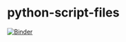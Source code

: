 # python-script-files
[![Binder](https://mybinder.org/badge_logo.svg)](https://mybinder.org/v2/gh/AnuRuwan/script-files/HEAD)
